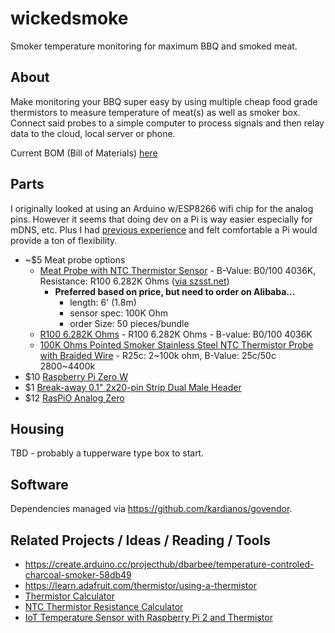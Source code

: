 # wickedsmoke

Smoker temperature monitoring for maximum BBQ and smoked meat.

## About

Make monitoring your BBQ super easy by using multiple cheap food grade thermistors to measure temperature of meat(s) as well as smoker box. Connect said probes to a simple computer to process signals and then relay data to the cloud, local server or phone.

Current BOM (Bill of Materials) [here](./BOM.md)

## Parts

I originally looked at using an Arduino w/ESP8266 wifi chip for the analog pins. However it seems that doing dev on a Pi is way easier especially for mDNS, etc. Plus I had [previous experience](https://github.com/aphexddb/catfeeder) and felt comfortable a Pi would provide a ton of flexibility.

* ~$5 Meat probe options
  * [Meat Probe with NTC Thermistor Sensor](https://www.alibaba.com/product-detail/Bluetooth-Thermometer-Meat-Probe-with-NTC_1789961139.html?spm=a2700.8443308.0.0.j3jj9j) - B-Value: B0/100 4036K, Resistance: R100 6.282K Ohms ([via szsst.net](http://szsst.net/product/html/?14.html))
    * __Preferred based on price, but need to order on Alibaba...__
      * length: 6' (1.8m)
      * sensor spec: 100K Ohm
      * order Size: 50 pieces/bundle
  * [R100 6.282K Ohms](https://www.alibaba.com/product-detail/Bluetooth-Thermometer-Meat-Probe-with-NTC_1789961139.html?spm=a2700.7724838/old.2017115.76.wS5pyR) - R100 6.282K Ohms - B-value: B0/100 4036K
  * [100K Ohms Pointed Smoker Stainless Steel NTC Thermistor Probe with Braided Wire](https://www.alibaba.com/product-detail/100K-Ohms-Pointed-Smoker-Stainless-Steel_60575629390.html) - R25c: 2~100k ohm, B-Value: 25c/50c 2800~4400k
* $10 [Raspberry Pi Zero W](https://www.adafruit.com/product/3400)
* $1 [Break-away 0.1" 2x20-pin Strip Dual Male Header](https://www.adafruit.com/product/2822)
* $12 [RasPiO Analog Zero](http://rasp.io/analogzero/)

## Housing 

TBD - probably a tupperware type box to start.

## Software

Dependencies managed via https://github.com/kardianos/govendor.

## Related Projects / Ideas / Reading / Tools

* https://create.arduino.cc/projecthub/dbarbee/temperature-controled-charcoal-smoker-58db49
* https://learn.adafruit.com/thermistor/using-a-thermistor
* [Thermistor Calculator](http://www.thinksrs.com/downloads/programs/Therm%20Calc/NTCCalibrator/NTCcalculator.htm)
* [NTC Thermistor Resistance Calculator](http://www.electro-tech-online.com/tools/thermistor-resistance-calculator.php)
* [IoT Temperature Sensor with Raspberry Pi 2 and Thermistor]()

